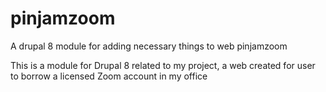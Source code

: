 # pinjamzoom
A drupal 8 module for adding necessary things to web pinjamzoom

This is a module for Drupal 8 related to my project, a web created for user to borrow a licensed Zoom account in my office
